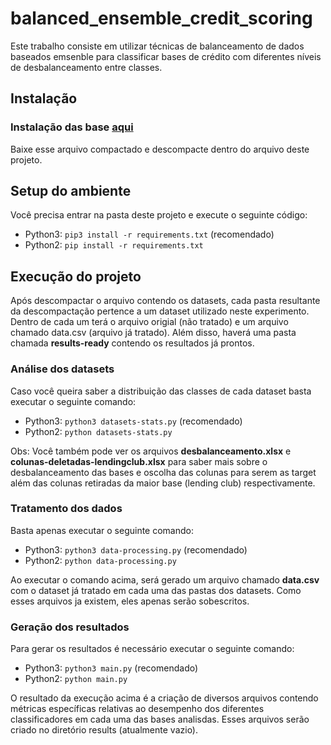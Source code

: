 # balanced_ensemble_credit_scoring
Este trabalho consiste em utilizar técnicas de balanceamento de dados baseados emsenble para classificar bases de crédito com diferentes níveis de desbalanceamento entre classes.

## Instalação
### Instalação das base [aqui](https://drive.google.com/file/d/12B45siibgbgOiqhFPhX2i73hzpc9TAi-/view?usp=sharing)
Baixe esse arquivo compactado e descompacte dentro do arquivo deste projeto.

## Setup do ambiente
Você precisa entrar na pasta deste projeto e execute o seguinte código:
* Python3: `pip3 install -r requirements.txt` (recomendado)
* Python2: `pip install -r requirements.txt`

## Execução do projeto
Após descompactar o arquivo contendo os datasets, cada pasta resultante da descompactação pertence a um dataset utilizado neste experimento. Dentro de cada um terá o arquivo origial (não tratado) e um arquivo chamado data.csv (arquivo já tratado). Além disso, haverá uma pasta chamada **results-ready** contendo os resultados já prontos.

### Análise dos datasets
Caso você queira saber a distribuição das classes de cada dataset basta executar o seguinte comando: 
* Python3: `python3 datasets-stats.py` (recomendado)
* Python2: `python datasets-stats.py`

Obs: Você também pode ver os arquivos **desbalanceamento.xlsx** e **colunas-deletadas-lendingclub.xlsx** para saber mais sobre o desbalanceamento das bases e oscolha das colunas para serem as target além das colunas retiradas da maior base (lending club) respectivamente.

### Tratamento dos dados
Basta apenas executar o seguinte comando:
* Python3: `python3 data-processing.py` (recomendado)
* Python2: `python data-processing.py`
 
Ao executar o comando acima, será gerado um arquivo chamado **data.csv** com o dataset já tratado em cada uma das pastas dos datasets. Como esses arquivos ja existem, eles apenas serão sobescritos.

### Geração dos resultados
Para gerar os resultados é necessário executar o seguinte comando:
* Python3: `python3 main.py` (recomendado)
* Python2: `python main.py`

O resultado da execução acima é a criação de diversos arquivos contendo métricas específicas relativas ao desempenho dos diferentes classificadores em cada uma das bases analisdas. Esses arquivos serão criado no diretório results (atualmente vazio).
